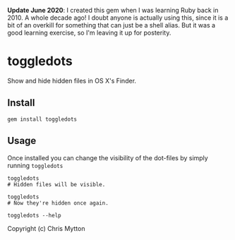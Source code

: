 **Update June 2020**: I created this gem when I was learning Ruby back in 2010. A whole decade ago! I doubt anyone is actually using this, since it is a bit of an overkill for something that can just be a shell alias. But it was a good learning exercise, so I'm leaving it up for posterity.

toggledots
==========

Show and hide hidden files in OS X's Finder.

## Install

    gem install toggledots

## Usage

Once installed you can change the visibility of the dot-files by simply running `toggledots`

    toggledots
    # Hidden files will be visible.

    toggledots
    # Now they're hidden once again.

    toggledots --help

Copyright (c) Chris Mytton
